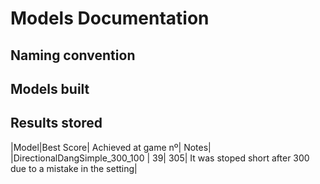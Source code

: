 # Models Documentation

## Naming convention

## Models built

## Results stored

|Model|Best Score| Achieved at game nº| Notes|
|DirectionalDangSimple_300_100 | 39| 305| It was stoped short after 300 due to a mistake in the setting|
